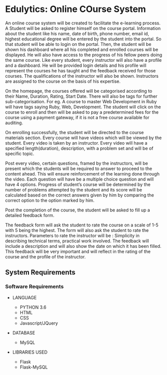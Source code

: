 # Edulytics: Online COurse System

An online course system will be created to facilitate the e-learning process. A Student will be asked to register himself on the course portal. Information about the student like his name, date of birth, phone number, email id, highest educational degree will be entered by the student into the portal. So that student will be able to login on the portal. Then, the student will be shown his dashboard where all his completed and enrolled courses will be displayed. He will also have access to the progress of his fellow peers doing the same course. Like every student, every instructor will also have a profile and a dashboard. He will be provided login details and his profile will represent the courses he has taught and the feedback received for those courses. The qualifications of the instructor will also be shown. Instructors are assigned to the course on the basis of his expertise.

On the homepage, the courses offered will be categorised according to their Name, Duration, Rating, Start Date. There will also be tags for further sub-categorisation. For eg. A course to master Web Development in Ruby will have tags saying Ruby, Web, Development. The student will click on the course to enroll and then will be asked to pay a predetermined fees for the course using a payment gateway, if it is not a free course available for auditing.

On enrolling successfully, the student will be directed to the course materials section.
Every course will have videos which will be viewed by the student. Every video is taken by an instructor. Every video will have a specified length(duration), description, with a problem set and will be of specific topic.

Post every video, certain questions, framed by the instructors, will be present which the students will be required to answer to proceed to the content ahead. This will ensure reinforcement of the learning done through the video. Each question will have be a multiple choice question and will have 4 options. 
Progress of student’s course will be determined by the number of problems attempted by the student and its score will be calculated based on the correct answers given by him by comparing the correct option to the option marked by him.

Post the completion of the course, the student will be asked to fill up a detailed feedback form.

The feedback form will ask the student to rate the course on a scale of 1-5 with 5 being the highest. The form will also ask the student to rate the instructors. Parameters to rate the instructor will be : Simplicity in describing technical terms, practical work involved. The feedback will include a description and will also show the date on which it has been filled. This feedback will be very important and will reflect in the rating of the course and the profile of the instructor. 


## System Requirements

### Software Requirements

- LANGUAGE
  - PYTHON 3.6
  - HTML
  - CSS
  - Javascript/JQuery

- DATABASE
  - MySQL

- LIBRARIES USED
  - Flask
  - Flask-MySQL


